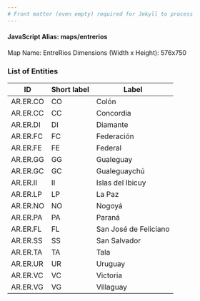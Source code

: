 ```yaml
---
# Front matter (even empty) required for Jekyll to process
---
```


#### JavaScript Alias: maps/entrerios

Map Name: EntreRios
Dimensions (Width x Height): 576x750

### List of Entities

ID  | Short label | Label
---|---|---|
AR.ER.CO  | CO          | Colón                 
AR.ER.CC  | CC          | Concordia             
AR.ER.DI  | DI          | Diamante              
AR.ER.FC  | FC          | Federación            
AR.ER.FE  | FE          | Federal               
AR.ER.GG  | GG          | Gualeguay             
AR.ER.GC  | GC          | Gualeguaychú          
AR.ER.II  | II          | Islas del Ibicuy      
AR.ER.LP  | LP          | La Paz                
AR.ER.NO  | NO          | Nogoyá                
AR.ER.PA  | PA          | Paraná                
AR.ER.FL  | FL          | San José de Feliciano 
AR.ER.SS  | SS          | San Salvador          
AR.ER.TA  | TA          | Tala                  
AR.ER.UR  | UR          | Uruguay               
AR.ER.VC  | VC          | Victoria              
AR.ER.VG  | VG          | Villaguay             
